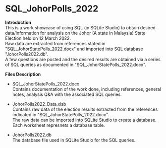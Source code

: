 # SQL_JohorPolls_2022

__Introduction__ <br>
This is a work showcase of using SQL (in SQLite Studio) to obtain desired data/information for analysis on the Johor (A state in Malaysia) State Election held on 12 March 2022. <br>
Raw data are extracted from references stated in "SQL_JohorStatePolls_2022.docx" and imported into SQL database "JohorPolls2022.db". <br>
A few questions are posted and the desired results are obtained via a series of SQL queries as documented in "SQL_JohorStatePolls_2022.docx". <br>

__Files Description__ <br>
* SQL_JohorStatePolls_2022.docx <br>
Contains documentation of the work done, including references, general notes, analysis Q&A with the associated SQL queries.

* JohorPolls2022_Data.xlsb <br>
Contains raw data of the election results extracted from the references indicated in "SQL_JohorStatePolls_2022.docx". <br>
The raw data can be imported into SQLite Studio to create a database. <br>
Each worksheet represnets a database table.

* JohorPolls2022.db <br>
The database file used in SQLite Studio for the SQL queries.
